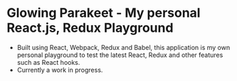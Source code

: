 # Glowing Parakeet - My personal React.js, Redux Playground

- Built using React, Webpack, Redux and Babel, this application is my own personal playground
  to test the latest React, Redux and other features such as React hooks.
- Currently a work in progress.
